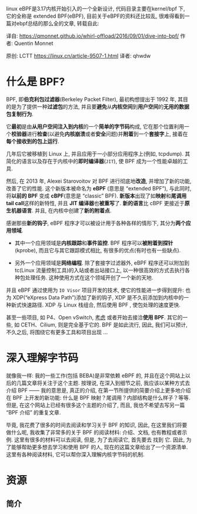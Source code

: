linux eBPF是3.17内核开始引入的一个全新设计, 代码目录主要在kernel/bpf 下, 它的全称是 extended BPF(eBPF),  目前关于eBPF的资料还比较乱, 很难得看到一篇对ebpf总结的那么全的文章, 转载自此: 

译自: https://qmonnet.github.io/whirl-offload/2016/09/01/dive-into-bpf/ 作者:  Quentin Monnet

原创: LCTT https://linux.cn/article-9507-1.html 译者:  qhwdw

# 什么是 BPF?

BPF, 即**伯克利包过滤器**(Berkeley Packet Filter), 最初构想提出于 1992 年, 其目的是为了提供一种**过滤包**的方法, 并且要**避免**从**内核空间**到**用户空间**的**无用的数据包复制行为**. 

它**最初**是由**从用户空间注入到内核**的一个**简单的字节码**构成, 它在那个位置利用一个**校验器**进行**检查**(以避免**内核崩溃**或者**安全**问题)并**附着**到一个**套接字**上, 接着在**每个接收到的包上运行**. 

几年后它被移植到 Linux 上, 并且应用于一小部分应用程序上(例如, tcpdump). 其简化的语言以及存在于内核中的**即时编译器**(`JIT`), 使 BPF 成为一个性能卓越的工具. 

然后, 在 2013 年, Alexei Starovoitov 对 BPF 进行彻底地**改造**, 并增加了新的功能, 改善了它的性能. 这个新版本被命名为 **eBPF** (意思是 “extended BPF”), 与此同时, 将**以前的 BPF** 变成 **cBPF**(意思是 “classic” BPF). **新版本**出现了如**映射**和**尾调用tail call**这样的新特性, 并且 **JIT 编译器**也**被重写**了. **新的语言**比 cBPF 更接近于**原生机器语言**. 并且, 在内核中创建了**新的附着点**. 

感谢那些**新的钩子**, eBPF 程序才可以被设计用于各种各样的情形下, 其分为**两个应用领域**. 

* 其中一个应用领域是**内核跟踪**和**事件监控**. BPF 程序可以**被附着到探针**(kprobe), 而且它与其它跟踪模式相比, 有很多的优点(有时也有一些缺点). 

* 另外一个应用领域是**网络编程**. 除了套接字过滤器外, eBPF 程序还可以附加到 tc(Linux 流量控制工具)的入站或者出站接口上, 以一种很高效的方式去执行各种包处理任务. 这种使用方式在这个领域开创了一个新的天地. 

并且 eBPF 通过使用为 `IO Visor` 项目开发的技术, 使它的性能进一步得到提升: 也为 XDP(“eXpress Data Path”)添加了新的钩子, XDP 是不久前添加到内核中的一种新式快速路径. XDP 与 Linux 栈组合, 然后使用 BPF , 使包处理的速度更快. 

甚至一些项目, 如 P4、Open vSwitch, [考虑](http://openvswitch.org/pipermail/dev/2014-October/047421.html) 或者开始去接洽**使用 BPF**. 其它的一些, 如 CETH、Cilium, 则是完全基于它的. BPF 是如此流行, 因此, 我们可以预计, 不久之后, 将围绕它有更多工具和项目出现 …

# 深入理解字节码

就像我一样: 我的一些工作(包括 BEBA)是非常依赖 eBPF 的, 并且在这个网站上以后的几篇文章将关注于这个主题. 按理说, 在深入到细节之前, 我应该以某种方式去介绍 BPF —— 我的意思是, 真正的介绍, 在第一节所提供的简要介绍上更多地介绍在 BPF 上开发的新功能: 什么是 BPF 映射？尾调用？内部结构是什么样子？等等. 但是, 在这个网站上已经有很多这个主题的介绍了, 而且, 我也不希望去写另一篇 “BPF 介绍” 的重复文章. 

毕竟, 我花费了很多的时间去阅读和学习关于 BPF 的知识, 因此, 在这里我们将要做什么呢, 我收集了非常多的关于 BPF 的阅读材料: 介绍、文档, 也有教程或者示例. 这里有很多的材料可以去阅读, 但是, 为了去阅读它, 首先要去 找到 它. 因此, 为了能够帮助更多想去学习和使用 BPF 的人, 现在的这篇文章给出了一个资源清单. 这里有各种阅读材料, 它可以帮你深入理解内核字节码的机制. 

# 资源

## 简介


